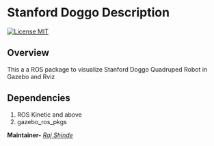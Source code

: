 # Stanford Doggo Description
[![License MIT](https://img.shields.io/badge/License-MIT-brightgreen.svg)](https://github.com/RajPShinde/Doggo_Description/blob/master/LICENSE)

## Overview
This a a ROS package to visualize Stanford Doggo Quadruped Robot in Gazebo and Rviz

## Dependencies
1. ROS Kinetic and above
3. gazebo_ros_pkgs

**Maintainer-** [*Raj Shinde*](https://rajpshinde.github.io/)


